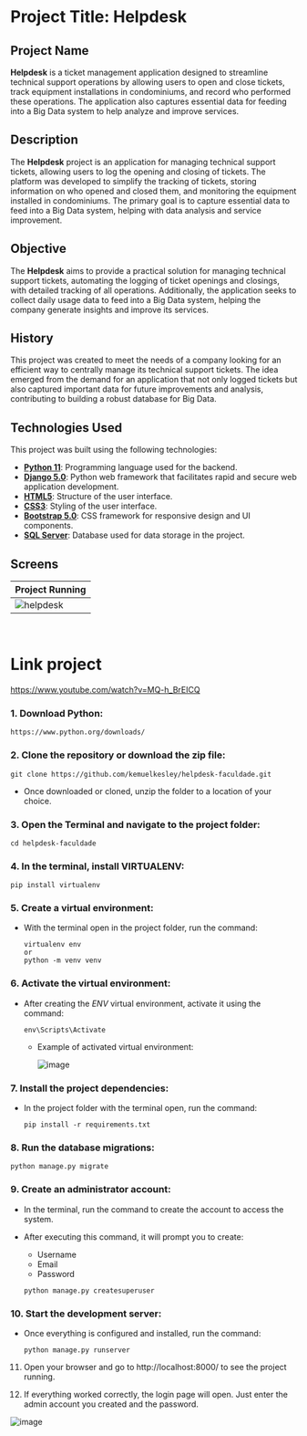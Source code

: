 
#
# Project Title: Helpdesk

## Project Name

**Helpdesk** is a ticket management application designed to streamline technical support operations by allowing users to open and close tickets, track equipment installations in condominiums, and record who performed these operations. The application also captures essential data for feeding into a Big Data system to help analyze and improve services.

## Description

The **Helpdesk** project is an application for managing technical support tickets, allowing users to log the opening and closing of tickets. The platform was developed to simplify the tracking of tickets, storing information on who opened and closed them, and monitoring the equipment installed in condominiums. The primary goal is to capture essential data to feed into a Big Data system, helping with data analysis and service improvement.

## Objective

The **Helpdesk** aims to provide a practical solution for managing technical support tickets, automating the logging of ticket openings and closings, with detailed tracking of all operations. Additionally, the application seeks to collect daily usage data to feed into a Big Data system, helping the company generate insights and improve its services.

## History

This project was created to meet the needs of a company looking for an efficient way to centrally manage its technical support tickets. The idea emerged from the demand for an application that not only logged tickets but also captured important data for future improvements and analysis, contributing to building a robust database for Big Data.


## Technologies Used

This project was built using the following technologies:

- **[Python 11](https://www.python.org/)**: Programming language used for the backend.
- **[Django 5.0](https://www.djangoproject.com/)**: Python web framework that facilitates rapid and secure web application development.
- **[HTML5](https://developer.mozilla.org/en-US/docs/Web/HTML/HTML5)**: Structure of the user interface.
- **[CSS3](https://developer.mozilla.org/en-US/docs/Web/CSS)**: Styling of the user interface.
- **[Bootstrap 5.0](https://getbootstrap.com/)**: CSS framework for responsive design and UI components.
- **[SQL Server](https://www.microsoft.com/sql-server)**: Database used for data storage in the project.


## Screens

| Project Running                                                                                    | 
|----------------------------------------------------------------------------------------------------
|![helpdesk](https://github.com/user-attachments/assets/2e7a9dd1-6eda-4570-9d5b-d5b2a703bced)        |
 

&nbsp;

# Link project

https://www.youtube.com/watch?v=MQ-h_BrEICQ

### 1. Download Python: 

   ```
   https://www.python.org/downloads/
   ```

### 2. Clone the repository or download the zip file:

   ```
   git clone https://github.com/kemuelkesley/helpdesk-faculdade.git
   ```

   - Once downloaded or cloned, unzip the folder to a location of your choice.
    

### 3. Open the Terminal and navigate to the project folder:

   ```   
   cd helpdesk-faculdade
   ```

### 4. In the terminal, install VIRTUALENV:

   ```   
   pip install virtualenv
   ```

### 5. Create a virtual environment:
- With the terminal open in the project folder, run the command:
         
     ```   
     virtualenv env
     or
     python -m venv venv
     ```

### 6. Activate the virtual environment:
   - After creating the *ENV* virtual environment, activate it using the command: 

     ```   
     env\Scripts\Activate
     ```

     - Example of activated virtual environment:
    
       ![image](https://github.com/kemuelkesley/helpdesk-faculdade/assets/79339726/d48738e4-7744-4c64-9730-a151faa5c66a)

### 7. Install the project dependencies:
 - In the project folder with the terminal open, run the command:
  
    ```   
    pip install -r requirements.txt
    ```

### 8. Run the database migrations:

   ````
   python manage.py migrate
   ````

### 9. Create an administrator account:
   - In the terminal, run the command to create the account to access the system.
   - After executing this command, it will prompt you to create:
   
     - Username
     - Email
     - Password
      
     ```   
     python manage.py createsuperuser
     ```

### 10. Start the development server:

   - Once everything is configured and installed, run the command:    
      
     ```   
     python manage.py runserver
     ```


11. Open your browser and go to http://localhost:8000/ to see the project running.

12. If everything worked correctly, the login page will open. Just enter the admin account you created and the password.


![image](https://github.com/kemuelkesley/helpdesk-faculdade/assets/79339726/a4cffabe-874f-4a2a-8b9e-4dd030f614b4)

   
